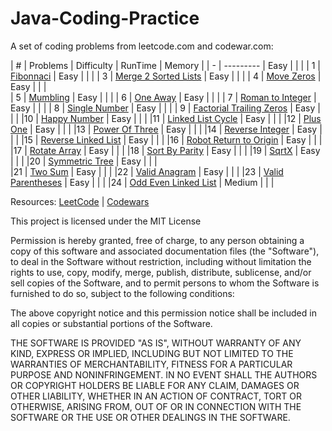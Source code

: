# Java-Coding-Practice

A set of coding problems from leetcode.com and codewar.com:

| # | Problems                                                  | Difficulty | RunTime | Memory |
| - | ---------                                                 |  Easy      |         |        |
| 1 | [Fibonnaci](/src/Fibonacci/)                              |  Easy      |         |        |
| 3 | [Merge 2 Sorted Lists](/src/MergeTwoSortedLists/)         |  Easy      |         |        |
| 4 | [Move Zeros](/src/MoveZero/)                              |  Easy      |         |        |    
| 5 | [Mumbling](/src/Mumbling/)                                |  Easy      |         |        |
| 6 | [One Away](/src/OneAway/)                                 |  Easy      |         |        |
| 7 | [Roman to Integer](/src/RomanToInteger)                   |  Easy      |         |        |
| 8 | [Single Number](/src/SingleNumber)                        |  Easy      |         |        |
| 9 | [Factorial Trailing Zeros](/src/factorialTrailingZeroes/) |  Easy      |         |        |
|10 | [Happy Number](/src/happyNumber)                          |  Easy      |         |        |
|11 | [Linked List Cycle](/src/linkedListCycle/)                |  Easy      |         |        |
|12 | [Plus One](/src/plusOne/)                                 |  Easy      |         |        |
|13 | [Power Of Three](/src/powerOfOne/)                        |  Easy      |         |        |
|14 | [Reverse Integer](/src/reverseInteger/)                   |  Easy      |         |        |
|15 | [Reverse Linked List](/src/reverseLinkedList)             |  Easy      |         |        |
|16 | [Robot Return to Origin](/src/robotReturnToOrigin/)       |  Easy      |         |        |
|17 | [Rotate Array](/src/rotateArray/)                         |  Easy      |         |        |
|18 | [Sort By Parity](/src/sortByParity/)                      |  Easy      |         |        |
|19 | [SqrtX](/src/sqrtX/)                                      |  Easy      |         |        |
|20 | [Symmetric Tree](/src/symmetricTree/)                     |  Easy      |         |        |         
|21 | [Two Sum](/src/twoSum/)                                   |  Easy      |         |        |
|22 | [Valid Anagram](/src/validAnagram/)                       |  Easy      |         |        |
|23 | [Valid Parentheses](/src/validParentheses/)               |  Easy      |         |        |
|24 | [Odd Even Linked List](/src/oddEvenLinkedList/)           |  Medium    |         |        |
 
 
Resources:
[LeetCode](https://leetcode.com) |
[Codewars](https://www.codewars.com)


This project is licensed under the MIT License

Permission is hereby granted, free of charge, to any person obtaining a copy of this software and associated documentation files (the "Software"), to deal in the Software without restriction, including without limitation the rights to use, copy, modify, merge, publish, distribute, sublicense, and/or sell copies of the Software, and to permit persons to whom the Software is furnished to do so, subject to the following conditions:

The above copyright notice and this permission notice shall be included in all copies or substantial portions of the Software.

THE SOFTWARE IS PROVIDED "AS IS", WITHOUT WARRANTY OF ANY KIND, EXPRESS OR IMPLIED, INCLUDING BUT NOT LIMITED TO THE WARRANTIES OF MERCHANTABILITY, FITNESS FOR A PARTICULAR PURPOSE AND NONINFRINGEMENT. IN NO EVENT SHALL THE AUTHORS OR COPYRIGHT HOLDERS BE LIABLE FOR ANY CLAIM, DAMAGES OR OTHER LIABILITY, WHETHER IN AN ACTION OF CONTRACT, TORT OR OTHERWISE, ARISING FROM, OUT OF OR IN CONNECTION WITH THE SOFTWARE OR THE USE OR OTHER DEALINGS IN THE SOFTWARE.
